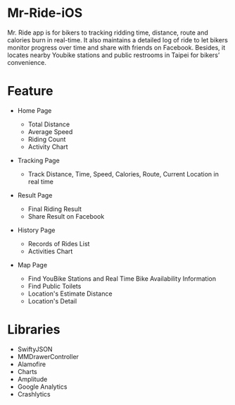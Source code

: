 # Mr-Ride-iOS

Mr. Ride app is for bikers to tracking ridding time, distance, route and calories burn in real-time. It also maintains a detailed log of ride to let bikers monitor progress over time and share with friends on Facebook. Besides, it locates nearby Youbike stations and public restrooms in Taipei for bikers’ convenience.

# Feature

- Home Page
	- Total Distance
	- Average Speed
	- Riding Count
	- Activity Chart

- Tracking Page
  - Track Distance, Time, Speed, Calories, Route, Current Location in real time

- Result Page
  - Final Riding Result
  - Share Result on Facebook

- History Page
  - Records of Rides List
  - Activities Chart

- Map Page
  - Find YouBike Stations and Real Time Bike Availability Information
  - Find Public Toilets
  - Location's Estimate Distance
  - Location's Detail

# Libraries
- SwiftyJSON
- MMDrawerController
- Alamofire
- Charts
- Amplitude
- Google Analytics
- Crashlytics
